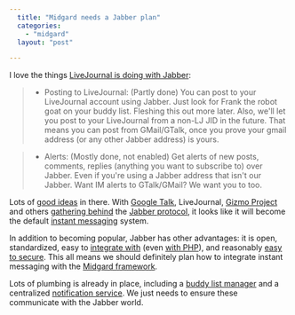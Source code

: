 ```yaml
---
  title: "Midgard needs a Jabber plan"
  categories: 
    - "midgard"
  layout: "post"

---
```

I love the things [LiveJournal is doing with Jabber][1]: 

> - Posting to LiveJournal: (Partly done) You can post to your LiveJournal account using Jabber. Just look for Frank the robot goat on your buddy list. Fleshing this out more later. Also, we'll let you post to your LiveJournal from a non-LJ JID in the future. That means you can post from GMail/GTalk, once you prove your gmail address (or any other Jabber address) is yours.

> - Alerts: (Mostly done, not enabled) Get alerts of new posts, comments, replies (anything you want to subscribe to) over Jabber. Even if you're using a Jabber address that isn't our Jabber. Want IM alerts to GTalk/GMail? We want you to too.

Lots of [good ideas][1] in there. With [Google Talk][3], LiveJournal, [Gizmo Project][4] and others [gathering behind][2] the [Jabber protocol][6], it looks like it will become the default [instant messaging][5] system.

In addition to becoming popular, Jabber has other advantages: it is open, standardized, easy to [integrate with][8] (even [with PHP][7]), and reasonably [easy to secure][9]. This all means we should definitely plan how to integrate instant messaging with the [Midgard framework][10].

Lots of plumbing is already in place, including a [buddy list manager][11] and a centralized [notification service][12]. We just needs to ensure these communicate with the Jabber world.

[1]: http://www.livejournal.com/ljtalk/
[2]: http://www.imfederation.com/
[3]: http://www.google.com/talk/
[4]: http://www.gizmoproject.com/
[5]: http://en.wikipedia.org/wiki/Instant_Messaging
[6]: http://en.wikipedia.org/wiki/Jabber
[7]: http://cjphp.netflint.net/?section=about
[8]: http://www.jabber.org/software/libraries.shtml
[9]: http://bergie.iki.fi/blog/more-on-secure-instant-messaging/
[10]: http://www.midgard-project.org/
[11]: http://pear.midcom-project.org/index.php?package=net_nehmer_buddylist
[12]: http://pear.midcom-project.org/index.php?package=org_openpsa_notifications
